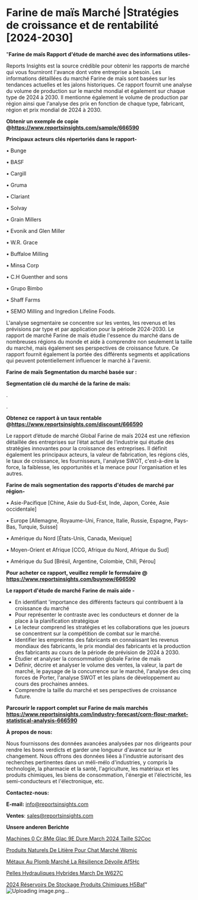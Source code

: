 # Farine de maïs Marché |Stratégies de croissance et de rentabilité [2024-2030]

  "<strong>Farine de maïs Rapport d'étude de marché avec des informations utiles-</strong>

Reports Insights est la source crédible pour obtenir les rapports de marché qui vous fourniront l'avance dont votre entreprise a besoin. Les informations détaillées du marché Farine de maïs sont basées sur les tendances actuelles et les jalons historiques. Ce rapport fournit une analyse du volume de production sur le marché mondial et également sur chaque type de 2024 à 2030. Il mentionne également le volume de production par région ainsi que l'analyse des prix en fonction de chaque type, fabricant, région et prix mondial de 2024 à 2030.

<strong><b>Obtenir un exemple de copie @</b></strong><a href=https://www.reportsinsights.com/sample/666590><strong><b>https://www.reportsinsights.com/sample/666590</b></strong></a>

<b>Principaux acteurs clés répertoriés dans le rapport-</b>

<b> </b>• Bunge

• BASF

• Cargill

• Gruma

• Clariant

• Solvay

• Grain Millers

• Evonik and Glen Miller

• W.R. Grace

• Buffaloe Milling

• Minsa Corp

• C.H Guenther and sons

• Grupo Bimbo

• Shaff Farms

• SEMO Milling and Ingredion Lifeline Foods.

L'analyse segmentaire se concentre sur les ventes, les revenus et les prévisions par type et par application pour la période 2024-2030. Le rapport de marché Farine de maïs étudie l'essence du marché dans de nombreuses régions du monde et aide à comprendre non seulement la taille du marché, mais également ses perspectives de croissance future. Ce rapport fournit également la portée des différents segments et applications qui peuvent potentiellement influencer le marché à l'avenir.

<strong>Farine de maïs Segmentation du marché basée sur :</strong>

<strong> Segmentation clé du marché de la farine de maïs: </strong>

.

.

<strong><b>Obtenez ce rapport à un taux rentable @</b></strong><a href=https://www.reportsinsights.com/discount/666590><strong><b>https://www.reportsinsights.com/discount/666590</b></strong></a>

Le rapport d’étude de marché Global Farine de maïs 2024 est une réflexion détaillée des entreprises sur l’état actuel de l’industrie qui étudie des stratégies innovantes pour la croissance des entreprises. Il définit également les principaux acteurs, la valeur de fabrication, les régions clés, le taux de croissance, les fournisseurs, l'analyse SWOT, c'est-à-dire la force, la faiblesse, les opportunités et la menace pour l'organisation et les autres.

<strong>Farine de maïs segmentation des rapports d'études de marché par région-</strong>

• Asie-Pacifique [Chine, Asie du Sud-Est, Inde, Japon, Corée, Asie occidentale]

• Europe [Allemagne, Royaume-Uni, France, Italie, Russie, Espagne, Pays-Bas, Turquie, Suisse]

• Amérique du Nord [États-Unis, Canada, Mexique]

• Moyen-Orient et Afrique [CCG, Afrique du Nord, Afrique du Sud]

• Amérique du Sud [Brésil, Argentine, Colombie, Chili, Pérou]

<strong>Pour acheter ce rapport, veuillez remplir le formulaire @   <a href=https://www.reportsinsights.com/buynow/666590>https://www.reportsinsights.com/buynow/666590</a></strong>

<strong>Le rapport d'étude de marché Farine de maïs aide -</strong>
<ul>
  <li>En identifiant 'importance des différents facteurs qui contribuent à la croissance du marché</li>
  <li>Pour représenter le contraste avec les conducteurs et donner de la place à la planification stratégique</li>
  <li>Le lecteur comprend les stratégies et les collaborations que les joueurs se concentrent sur la compétition de combat sur le marché.</li>
  <li>Identifier les empreintes des fabricants en connaissant les revenus mondiaux des fabricants, le prix mondial des fabricants et la production des fabricants au cours de la période de prévision de 2024 à 2030.</li>
  <li>Étudier et analyser la consommation globale Farine de maïs</li>
  <li>Définir, décrire et analyser le volume des ventes, la valeur, la part de marché, le paysage de la concurrence sur le marché, l'analyse des cinq forces de Porter, l'analyse SWOT et les plans de développement au cours des prochaines années.</li>
  <li>Comprendre la taille du marché et ses perspectives de croissance future.</li>
</ul>

<strong>Parcourir le rapport complet sur Farine de maïs marchés <a href=https://www.reportsinsights.com/industry-forecast/corn-flour-market-statistical-analysis-666590>https://www.reportsinsights.com/industry-forecast/corn-flour-market-statistical-analysis-666590</a></strong>

<strong>À propos de nous:</strong>

Nous fournissons des données avancées analysées par nos dirigeants pour rendre les bons verdicts et garder une longueur d'avance sur le changement. Nous offrons des données liées à l'industrie autorisant des recherches pertinentes dans un méli-mélo d'industries, y compris la technologie, la pharmacie et la santé, l'agriculture, les matériaux et les produits chimiques, les biens de consommation, l'énergie et l'électricité, les semi-conducteurs et l'électronique, etc.

<strong>Contactez-nous:</strong>

<strong>E-mail:</strong> <a href=mailto:info@reportsinsights.com>info@reportsinsights.com</a>

<strong>Ventes</strong>: <a href=mailto:sales@reportsinsights.com>sales@reportsinsights.com</a>

<strong>Unsere anderen Berichte</strong>

<a href=https://www.linkedin.com/pulse/machines-%C3%A0-cr%C3%A8me-glac%C3%A9e-dure-march%C3%A9-2024-taille-s2coc/>Machines  0 Cr 8Me Glac 9E Dure March 2024 Taille S2Coc</a>

<a href=https://www.linkedin.com/pulse/produits-naturels-de-litière-pour-chat-marché-wpmic/>Produits Naturels De Litière Pour Chat Marché Wpmic</a>

<a href=https://www.linkedin.com/pulse/métaux-au-plomb-marché-la-résilience-dévoile-af5hc/>Métaux Au Plomb Marché La Résilience Dévoile Af5Hc</a>

<a href=https://www.linkedin.com/pulse/pelles-hydrauliques-hybrides-march%C3%A9-de-w627c/>Pelles Hydrauliques Hybrides March De W627C</a>

<a href=https://www.linkedin.com/pulse/2024-réservoirs-de-stockage-produits-chimiques-h5baf/>2024 Réservoirs De Stockage Produits Chimiques H5Baf</a>"
![Uploading image.png…]()
